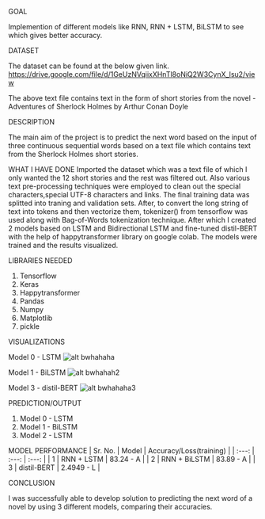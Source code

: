 GOAL

Implemention of different models like RNN, RNN + LSTM, BiLSTM to see which gives better accuracy.

DATASET 

The dataset can be found at the below given link.
https://drive.google.com/file/d/1GeUzNVqiixXHnTl8oNiQ2W3CynX_lsu2/view

The above text file contains text in the form of short stories from the novel - Adventures of Sherlock Holmes by Arthur Conan Doyle

DESCRIPTION

The main aim of the project is to predict the next word based on the input of three continuous sequential words based on a text file which contains text from the Sherlock Holmes short stories.

WHAT I HAVE DONE 
Imported the dataset which was a text file of which I only wanted the 12 short stories and the rest was filtered out. Also various text pre-processing techniques were employed to clean out the special characters,special UTF-8 characters and links. The final training data was splitted into traning and validation sets. After, to convert the long string of text into tokens and then vectorize them, tokenizer() from tensorflow was used along with Bag-of-Words tokenization technique. After which I created 2 models based on LSTM and Bidirectional LSTM and fine-tuned distil-BERT with the help of happytransformer library on google colab. The models were trained and the results visualized.

LIBRARIES NEEDED
1. Tensorflow
2. Keras
3. Happytransformer
3. Pandas
4. Numpy
5. Matplotlib
6. pickle

VISUALIZATIONS

Model 0 - LSTM
![alt bwhahaha](https://github.com/skartikc/ML-Crate/blob/59986c4b8ca312faabe9fdc11c5b3ca597ad712a/Next%20Word%20Prediction/Images/Model0-Graphs.png)
<br />

Model 1 - BiLSTM
![alt bwhahah2](https://github.com/skartikc/ML-Crate/blob/59986c4b8ca312faabe9fdc11c5b3ca597ad712a/Next%20Word%20Prediction/Images/Model1-Graphs.png)
<br />

Model 3 - distil-BERT
![alt bwhahaha3](https://github.com/skartikc/ML-Crate/blob/335d0290d9edbba3c0c989f7982e9e29ef5461c4/Next%20Word%20Prediction/Images/Model2-Table.png)

PREDICTION/OUTPUT 
1. Model 0 - LSTM
2. Model 1 - BiLSTM
3. Model 2 - LSTM

MODEL PERFORMANCE 
| Sr. No.       | Model         | Accuracy/Loss(training) |
|    :---:      |     :---:     |    :---:                |
| 1             | RNN + LSTM    |         83.24 - A       |
| 2             | RNN + BiLSTM  |         83.89 - A       |
| 3             | distil-BERT   |         2.4949 - L      |

CONCLUSION

I was successfully able to develop solution to predicting the next word of a novel by using 3 different models, comparing their accuracies.